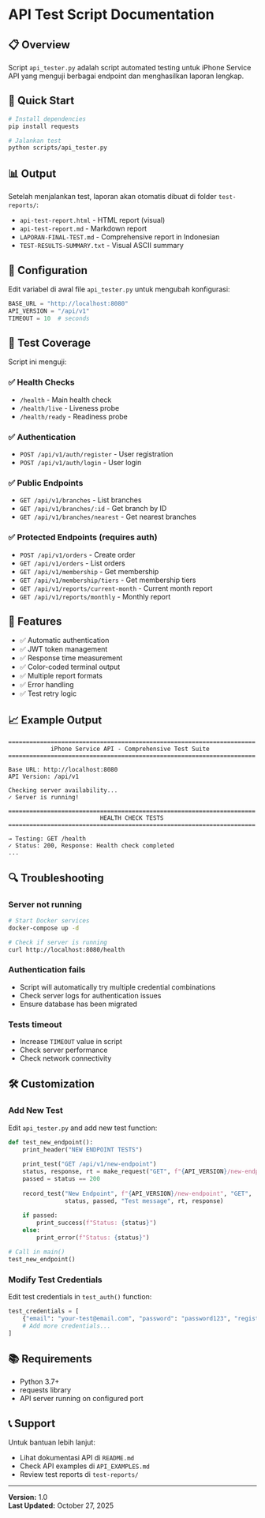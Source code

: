 # API Test Script Documentation

## 📋 Overview

Script `api_tester.py` adalah script automated testing untuk iPhone Service API yang menguji berbagai endpoint dan menghasilkan laporan lengkap.

## 🚀 Quick Start

```bash
# Install dependencies
pip install requests

# Jalankan test
python scripts/api_tester.py
```

## 📊 Output

Setelah menjalankan test, laporan akan otomatis dibuat di folder `test-reports/`:

- `api-test-report.html` - HTML report (visual)
- `api-test-report.md` - Markdown report
- `LAPORAN-FINAL-TEST.md` - Comprehensive report in Indonesian
- `TEST-RESULTS-SUMMARY.txt` - Visual ASCII summary

## 🔧 Configuration

Edit variabel di awal file `api_tester.py` untuk mengubah konfigurasi:

```python
BASE_URL = "http://localhost:8080"
API_VERSION = "/api/v1"
TIMEOUT = 10  # seconds
```

## 📝 Test Coverage

Script ini menguji:

### ✅ Health Checks
- `/health` - Main health check
- `/health/live` - Liveness probe
- `/health/ready` - Readiness probe

### ✅ Authentication
- `POST /api/v1/auth/register` - User registration
- `POST /api/v1/auth/login` - User login

### ✅ Public Endpoints
- `GET /api/v1/branches` - List branches
- `GET /api/v1/branches/:id` - Get branch by ID
- `GET /api/v1/branches/nearest` - Get nearest branches

### ✅ Protected Endpoints (requires auth)
- `POST /api/v1/orders` - Create order
- `GET /api/v1/orders` - List orders
- `GET /api/v1/membership` - Get membership
- `GET /api/v1/membership/tiers` - Get membership tiers
- `GET /api/v1/reports/current-month` - Current month report
- `GET /api/v1/reports/monthly` - Monthly report

## 🎯 Features

- ✅ Automatic authentication
- ✅ JWT token management
- ✅ Response time measurement
- ✅ Color-coded terminal output
- ✅ Multiple report formats
- ✅ Error handling
- ✅ Test retry logic

## 📈 Example Output

```
======================================================================
            iPhone Service API - Comprehensive Test Suite
======================================================================

Base URL: http://localhost:8080
API Version: /api/v1

Checking server availability...
✓ Server is running!

======================================================================
                          HEALTH CHECK TESTS
======================================================================

→ Testing: GET /health
✓ Status: 200, Response: Health check completed
...
```

## 🔍 Troubleshooting

### Server not running
```bash
# Start Docker services
docker-compose up -d

# Check if server is running
curl http://localhost:8080/health
```

### Authentication fails
- Script will automatically try multiple credential combinations
- Check server logs for authentication issues
- Ensure database has been migrated

### Tests timeout
- Increase `TIMEOUT` value in script
- Check server performance
- Check network connectivity

## 🛠️ Customization

### Add New Test

Edit `api_tester.py` and add new test function:

```python
def test_new_endpoint():
    print_header("NEW ENDPOINT TESTS")
    
    print_test("GET /api/v1/new-endpoint")
    status, response, rt = make_request("GET", f"{API_VERSION}/new-endpoint")
    passed = status == 200
    
    record_test("New Endpoint", f"{API_VERSION}/new-endpoint", "GET", 
                status, passed, "Test message", rt, response)
    
    if passed:
        print_success(f"Status: {status}")
    else:
        print_error(f"Status: {status}")

# Call in main()
test_new_endpoint()
```

### Modify Test Credentials

Edit test credentials in `test_auth()` function:

```python
test_credentials = [
    {"email": "your-test@email.com", "password": "password123", "register": True},
    # Add more credentials...
]
```

## 📚 Requirements

- Python 3.7+
- requests library
- API server running on configured port

## 📞 Support

Untuk bantuan lebih lanjut:
- Lihat dokumentasi API di `README.md`
- Check API examples di `API_EXAMPLES.md`
- Review test reports di `test-reports/`

---

**Version:** 1.0  
**Last Updated:** October 27, 2025

